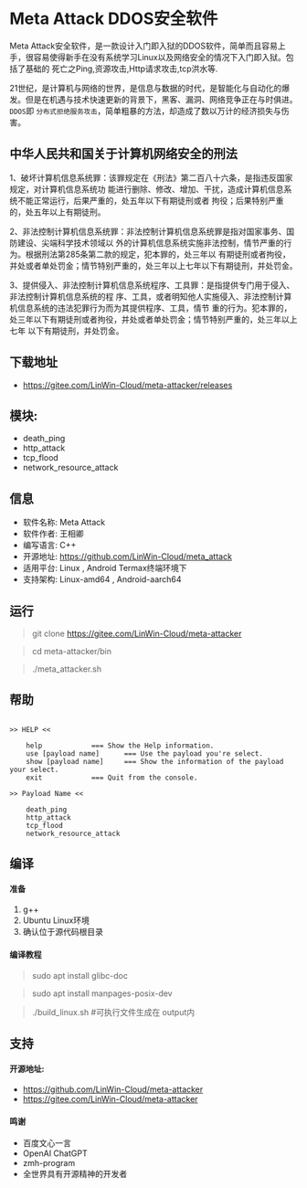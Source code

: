 # Meta Attack DDOS安全软件
Meta Attack安全软件，是一款设计入门即入狱的DDOS软件，简单而且容易上手，很容易使得新手在没有系统学习Linux以及网络安全的情况下入门即入狱。包括了基础的 死亡之Ping,资源攻击,Http请求攻击,tcp洪水等.

21世纪，是计算机与网络的世界，是信息与数据的时代，是智能化与自动化的爆发。但是在机遇与技术快速更新的背景下，黑客、漏洞、网络竞争正在与时俱进。```DDOS```即 ```分布式拒绝服务攻击```，简单粗暴的方法，却造成了数以万计的经济损失与伤害。

## 中华人民共和国关于计算机网络安全的刑法

1、破坏计算机信息系统罪：该罪规定在《刑法》第二百八十六条，是指违反国家规定，对计算机信息系统功
能进行删除、修改、增加、干扰，造成计算机信息系统不能正常运行，后果严重的，处五年以下有期徒刑或者
拘役；后果特别严重的，处五年以上有期徒刑。

2、非法控制计算机信息系统罪：非法控制计算机信息系统罪是指对国家事务、国防建设、尖端科学技术领域以
外的计算机信息系统实施非法控制，情节严重的行为。根据刑法第285条第二款的规定，犯本罪的，处三年以
有期徒刑或者拘役，并处或者单处罚金；情节特别严重的，处三年以上七年以下有期徒刑，并处罚金。


3、提供侵入、非法控制计算机信息系统程序、工具罪：是指提供专门用于侵入、非法控制计算机信息系统的程
序、工具，或者明知他人实施侵入、非法控制计算机信息系统的违法犯罪行为而为其提供程序、工具，情节
重的行为。犯本罪的，处三年以下有期徒刑或者拘役，并处或者单处罚金；情节特别严重的，处三年以上七年
以下有期徒刑，并处罚金。 

## 下载地址
- https://gitee.com/LinWin-Cloud/meta-attacker/releases

## 模块:
- death_ping
- http_attack
- tcp_flood
- network_resource_attack

## 信息
- 软件名称: Meta Attack
- 软件作者: 王相卿
- 编写语言: C++
- 开源地址: https://github.com/LinWin-Cloud/meta_attack
- 适用平台: Linux , Android Termax终端环境下
- 支持架构: Linux-amd64 , Android-aarch64

## 运行
> git clone https://gitee.com/LinWin-Cloud/meta-attacker

> cd meta-attacker/bin

> ./meta_attacker.sh

## 帮助
```

>> HELP <<

    help 			=== Show the Help information.
    use [payload name] 		=== Use the payload you're select.
    show [payload name] 	=== Show the information of the payload your select.
    exit 			=== Quit from the console.

>> Payload Name <<

    death_ping
    http_attack
    tcp_flood
    network_resource_attack

```

## 编译
#### 准备
1. g++
2. Ubuntu Linux环境
3. 确认位于源代码根目录
#### 编译教程
> sudo apt install glibc-doc

> sudo apt install manpages-posix-dev

> ./build_linux.sh #可执行文件生成在 output内


## 支持
#### 开源地址: 
- https://github.com/LinWin-Cloud/meta-attacker
- https://gitee.com/LinWin-Cloud/meta-attacker

#### 鸣谢
- 百度文心一言
- OpenAI ChatGPT
- zmh-program
- 全世界具有开源精神的开发者


